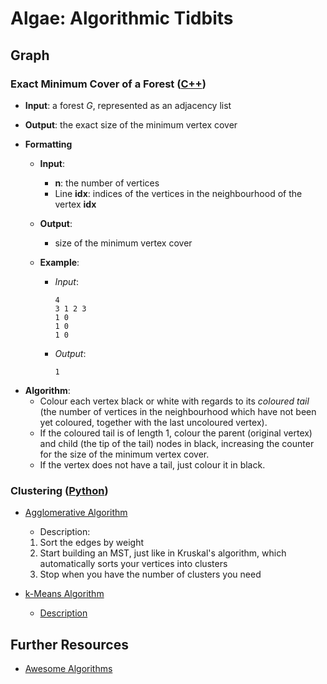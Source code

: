 # Algae: Algorithmic Tidbits

## Graph

### Exact Minimum Cover of a Forest ([C++](/graph/forest/exact-minimum-vertex-cover/mvc.cpp))

- **Input**: a forest _G_, represented as an adjacency list

- **Output**: the exact size of the minimum vertex cover
- **Formatting**

  - **Input**:
    - **n**: the number of vertices
    - Line **idx**: indices of the vertices in the neighbourhood of the vertex **idx**
  - **Output**:
    - size of the minimum vertex cover
  - **Example**:

    - _Input_:
      ```
      4
      3 1 2 3
      1 0
      1 0
      1 0
      ```
    - _Output_:
      ```
      1
      ```

* **Algorithm**:
  - Colour each vertex black or white with regards to its _coloured tail_ (the number of vertices in the neighbourhood which have not been yet coloured, together with the last uncoloured vertex).
  - If the coloured tail is of length 1, colour the parent (original vertex) and child (the tip of the tail) nodes in black, increasing the counter for the size of the minimum vertex cover.
  - If the vertex does not have a tail, just colour it in black.

### Clustering ([Python](/graph/clustering/))

- [Agglomerative Algorithm](/graph/clustering/clustering.py)

  - Description:

  1. Sort the edges by weight
  2. Start building an MST, just like in Kruskal's algorithm, which automatically sorts your vertices into clusters
  3. Stop when you have the number of clusters you need

- [k-Means Algorithm](/graph/clustering/clustering.py)
  - [Description](https://jakevdp.github.io/PythonDataScienceHandbook/05.11-k-means.html)

## Further Resources

- [Awesome Algorithms](https://github.com/tayllan/awesome-algorithms#readme)
